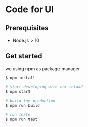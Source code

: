 # Code for UI

## Prerequisites

* Node.js > 10

## Get started

we using npm as package manager

```bash
$ npm install

# start developing with hot reload
$ npm start

# build for production
$ npm run build

# run tests
$ npm run test
```
